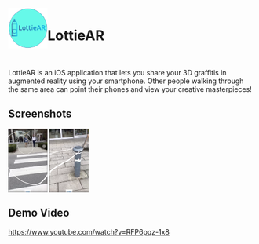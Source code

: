 <img align="left" width="80" src="Assets/Logo-circle.PNG" alt="App icon">

# LottieAR
<br>

LottieAR is an iOS application that lets you share your 3D graffitis in augmented reality using your smartphone. Other people walking through the same area can point their phones and view your creative masterpieces!

## Screenshots
<p>
<img align="center" width="80" src="Assets/sc1.PNG" alt="App icon">
<img align="center" width="80" src="Assets/sc2.PNG" alt="App icon">
</p>


## Demo Video
https://www.youtube.com/watch?v=RFP6pqz-1x8
